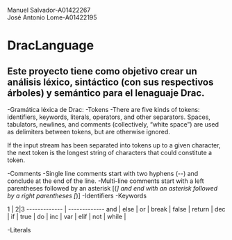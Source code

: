 Manuel Salvador-A01422267 </br>
José Antonio Lome-A01422195 </br>

# DracLanguage

## Este proyecto tiene como objetivo crear un análisis léxico, sintáctico (con sus respectivos árboles) y semántico para el lenaguaje Drac.

-Gramática léxica de Drac:
-Tokens
-There are five kinds of tokens: identifiers, keywords, literals, operators, and other separators. Spaces, tabulators, newlines, and comments (collectively, “white space”) are used as delimiters between tokens, but are otherwise ignored.

If the input stream has been separated into tokens up to a given character, the next token is the longest string of characters that could constitute a token.

-Comments
-Single line comments start with two hyphens (--) and conclude at the end of the line.
-Multi-line comments start with a left parentheses followed by an asterisk [(*] and end with an asterisk followed by a right parentheses [*)]
-Identifiers
-Keywords


1 | 2|3
------------- | -------------
and | else | or |
break | false | return |
dec | if | true |
do | inc | var |
elif | not | while |

-Literals
